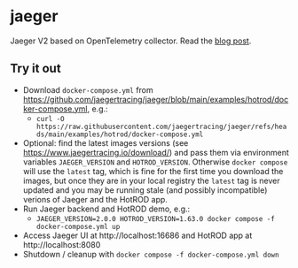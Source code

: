 # jaeger

Jaeger V2 based on OpenTelemetry collector.
Read the [blog post](https://medium.com/jaegertracing/towards-jaeger-v2-moar-opentelemetry-2f8239bee48e).

## Try it out

* Download `docker-compose.yml` from https://github.com/jaegertracing/jaeger/blob/main/examples/hotrod/docker-compose.yml, e.g.:
  * `curl -O https://raw.githubusercontent.com/jaegertracing/jaeger/refs/heads/main/examples/hotrod/docker-compose.yml`
* Optional: find the latest images versions (see https://www.jaegertracing.io/download/) and pass them via environment variables `JAEGER_VERSION` and `HOTROD_VERSION`. Otherwise `docker compose` will use the `latest` tag, which is fine for the first time you download the images, but once they are in your local registry the `latest` tag is never updated and you may be running stale (and possibly incompatible) verions of Jaeger and the HotROD app.
* Run Jaeger backend and HotROD demo, e.g.:
  * `JAEGER_VERSION=2.0.0 HOTROD_VERSION=1.63.0 docker compose -f docker-compose.yml up`
* Access Jaeger UI at http://localhost:16686 and HotROD app at http://localhost:8080
* Shutdown / cleanup with `docker compose -f docker-compose.yml down`
